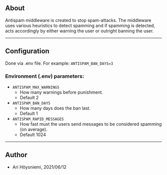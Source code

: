 ## About

Antispam middleware is created to stop spam-attacks. The middleware uses various heuristics to detect spamming and if spamming is detected, acts accordingly by either warning the user or outright banning the user.

---

## Configuration

Done via .env file.
For example: `ANTISPAM_BAN_DAYS=3`

### Environment (.env) parameters:

- `ANTISPAM_MAX_WARNINGS`
  - How many warnings before punishment.
  - Default 2
- `ANTISPAM_BAN_DAYS`
  - How many days does the ban last.
  - Default 1
- `ANTISPAM_RAPID_MESSAGES`
  - How fast must the users send messages to be considered spamming (on average).
  - Default 1024

---

## Author

- Ari Höysniemi, 2021/06/12
